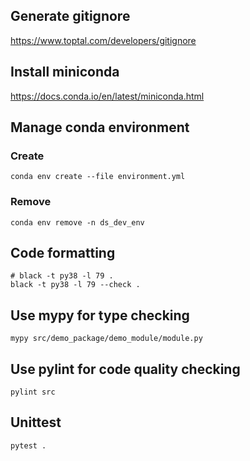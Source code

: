 
## Generate gitignore

https://www.toptal.com/developers/gitignore


## Install miniconda

https://docs.conda.io/en/latest/miniconda.html



## Manage conda environment

### Create

```{bash}
conda env create --file environment.yml
```

### Remove

```{bash}
conda env remove -n ds_dev_env
```

## Code formatting

```{bash}
# black -t py38 -l 79 .
black -t py38 -l 79 --check .
```


## Use mypy for type checking

```{bash}
mypy src/demo_package/demo_module/module.py
```


## Use pylint for code quality checking

```{bash}
pylint src
```

## Unittest

```{bash}
pytest .
```